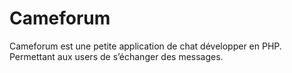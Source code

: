 # Cameforum
Cameforum est une petite application de chat développer en PHP. Permettant aux users de s’échanger des messages.

